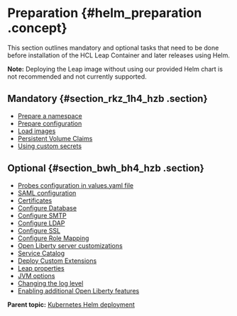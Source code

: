 # Preparation {#helm_preparation .concept}

This section outlines mandatory and optional tasks that need to be done before installation of the HCL Leap Container and later releases using Helm.

**Note:** Deploying the Leap image without using our provided Helm chart is not recommended and not currently supported.

## Mandatory {#section_rkz_1h4_hzb .section}

-   [Prepare a namespace](helm_prepare_namespace.md)
-   [Prepare configuration](prepare_config_helm.md)
-   [Load images](helm_load_images.md)
-   [Persistent Volume Claims](helm_persistent_volume.md)
-   [Using custom secrets](helm_admin_customsecret.md)

## Optional {#section_bwh_bh4_hzb .section}

-   [Probes configuration in values.yaml file](helm_probes_config_valuesfile.md)
-   [SAML configuration](helm_saml_config.md)
-   [Certificates](helm_certificates.md)
-   [Configure Database](helm_configure_db.md)
-   [Configure SMTP](helm_configure_smtp.md)
-   [Configure LDAP](helm_configure_ldap.md)
-   [Configure SSL](helm_configure_ssl.md)
-   [Configure Role Mapping](helm_configure_roleMapping.md)
-   [Open Liberty server customizations](helm_open_liberty_custom.md)
-   [Service Catalog](helm_service_catalog.md)
-   [Deploy Custom Extensions](helm_deploy_custom_extension.md)
-   [Leap properties](helm_leap_properties.md)
-   [JVM options](helm_jvm_options.md)
-   [Changing the log level](helm_changing_log_level.md)
-   [Enabling additional Open Liberty features](helm_extending_image.md)


**Parent topic:** [Kubernetes Helm deployment](kubernetes_helm_deployment.md)

